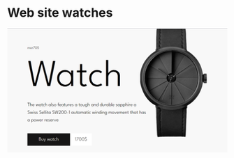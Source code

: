 # Web site watches
![Иллюстрация к проекту](https://github.com/Rinat7002/watch-web/blob/main/main-page.png)

